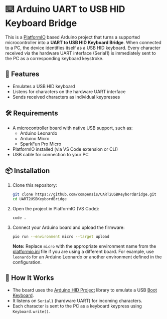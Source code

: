 # ⌨️ Arduino UART to USB HID Keyboard Bridge

This is a [PlatformIO](https://platformio.org/) based Arduino project that turns a supported microcontroller into a **UART to USB HID Keyboard Bridge**. When connected to a PC, the device identifies itself as a USB HID keyboard. Every character received via the hardware UART interface (Serial1) is immediately sent to the PC as a corresponding keyboard keystroke.

## 🚀 Features

- Emulates a USB HID keyboard
- Listens for characters on the hardware UART interface
- Sends received characters as individual keypresses

## 🛠 Requirements

- A microcontroller board with native USB support, such as:
  - Arduino Leonardo
  - Arduino Micro
  - SparkFun Pro Micro
- PlatformIO installed (via VS Code extension or CLI)
- USB cable for connection to your PC

## 📦 Installation

1. Clone this repository:
    ```bash
    git clone https://github.com/compensis/UART2USBKeybordBridge.git
    cd UART2USBKeybordBridge
    ```

2. Open the project in PlatformIO (VS Code):
    ```bash
    code .
    ```

3. Connect your Arduino board and upload the firmware:
    ```bash
    pio run --environment micro --target upload
    ```

    **Note:** Replace `micro` with the appropriate environment name from the [platformio.ini](platformio.ini) file if you are using a different board. For example, use `leonardo` for an Arduino Leonardo or another environment defined in the configuration.

## 🔌 How It Works

- The board uses the [Arduino HID Project](https://github.com/NicoHood/HID) library to emulate a USB [Boot Keyboard](https://github.com/NicoHood/HID/wiki/Keyboard-API#boot-keyboard).
- It listens on `Serial1` (hardware UART) for incoming characters.
- Each character is sent to the PC as a keyboard keypress using `Keyboard.write()`.

